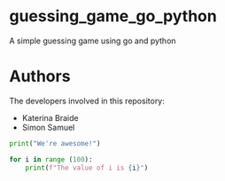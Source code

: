 # guessing_game_go_python
 A simple guessing game using go and python

# Authors 
The developers involved in this repository:

- Katerina Braide
- Simon Samuel

```python
print("We're awesome!")

for i in range (100):
    print(f"The value of i is {i}")
```